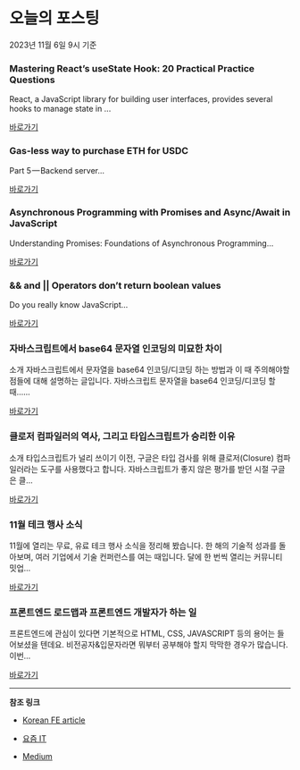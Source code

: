 # 오늘의 포스팅 
2023년 11월 6일 9시 기준 

### Mastering React’s useState Hook: 20 Practical Practice Questions 

 React, a JavaScript library for building user interfaces, provides several hooks to manage state in ... 

 [바로가기](https://medium.com/@drop-x-out/mastering-reacts-usestate-hook-20-practical-practice-questions-e3fb3488a8a1?responsesOpen=true&sortBy=REVERSE_CHRON&source=topic_portal_recommended_stories---------0-84----------reactjs----------471f28a1_2e16_4168_8eaa_58b518abe7e1-------) 

### Gas-less way to purchase ETH for USDC 

 Part 5 — Backend server... 

 [바로가기](https://medium.com/@alexsanyakoval/gas-less-way-to-purchase-eth-for-usdc-d5660b592443?responsesOpen=true&sortBy=REVERSE_CHRON&source=topic_portal_recommended_stories---------0-84----------nextjs----------a63a49a6_4792_40ba_a6eb_b83f4b1ca0ad-------) 

### Asynchronous Programming with Promises and Async/Await in JavaScript 

 Understanding Promises: Foundations of Asynchronous Programming... 

 [바로가기](https://medium.com/bitsrc/asynchronous-programming-with-promises-and-async-await-in-javascript-bb78ca61f227?responsesOpen=true&sortBy=REVERSE_CHRON&source=topic_portal_recommended_stories---------0-84----------front_end_development----------a359049b_ba32_48d1_9be1_3e8a18c7bf78-------) 

### && and || Operators don’t return boolean values 

 Do you really know JavaScript... 

 [바로가기](https://medium.com/@ajaynjain/and-operators-dont-return-boolean-values-ee834e16e32c?responsesOpen=true&sortBy=REVERSE_CHRON&source=topic_portal_recommended_stories---------0-84----------react----------0c09d7fb_e504_4a19_94e2_6eefcf47115a-------) 

###  자바스크립트에서 base64 문자열 인코딩의 미묘한 차이 

 소개 자바스크립트에서 문자열을 base64 인코딩/디코딩 하는 방법과 이 때 주의해야할 점들에 대해 설명하는 글입니다. 자바스크립트 문자열을 base64 인코딩/디코딩 할 때…... 

 [바로가기](https://kofearticle.substack.com/p/korean-fe-article-base64) 

###  클로저 컴파일러의 역사, 그리고 타입스크립트가 승리한 이유 

 소개 타입스크립트가 널리 쓰이기 이전, 구글은 타입 검사를 위해 클로저(Closure) 컴파일러라는 도구를 사용했다고 합니다. 자바스크립트가 좋지 않은 평가를 받던 시절 구글은 클... 

 [바로가기](https://kofearticle.substack.com/p/korean-fe-article-bab) 

### 11월 테크 행사 소식 

 11월에 열리는 무료, 유료 테크 행사 소식을 정리해 봤습니다. 한 해의 기술적 성과를 돌아보며, 여러 기업에서 기술 컨퍼런스를 여는 때입니다. 달에 한 번씩 열리는 커뮤니티 밋업... 

 [바로가기](https://yozm.wishket.com/magazine/detail/2303/) 

### 프론트엔드 로드맵과 프론트엔드 개발자가 하는 일 

 프론트엔드에 관심이 있다면 기본적으로 HTML, CSS, JAVASCRIPT 등의 용어는 들어보셨을 텐데요. 비전공자&입문자라면 뭐부터 공부해야 할지 막막한 경우가 많습니다. 이번... 

 [바로가기](https://yozm.wishket.com/magazine/detail/2302/) 

---

**참조 링크**

- [Korean FE article](https://kofearticle.substack.com) 

- [요즘 IT](https://yozm.wishket.com/magazine) 

- [Medium](https://medium.com) 

